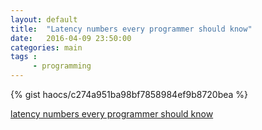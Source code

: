 ```yaml
---
layout: default
title:  "Latency numbers every programmer should know"
date:   2016-04-09 23:50:00
categories: main
tags :
     - programming
---
```


{% gist haocs/c274a951ba98bf7858984ef9b8720bea %}

[latency numbers every programmer should know](https://gist.github.com/haocs/c274a951ba98bf7858984ef9b8720bea)
